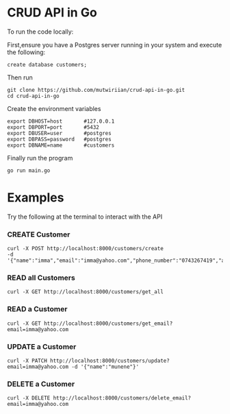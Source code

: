 # CRUD API in Go
To run the code locally:

First,ensure you have a Postgres server running in your system and execute the following:
```
create database customers;
```
Then run 
```
git clone https://github.com/mutwiriian/crud-api-in-go.git
cd crud-api-in-go
```
Create the environment variables
```
export DBHOST=host       #127.0.0.1
export DBPORT=port       #5432 
export DBUSER=user       #postgres
export DBPASS=password   #postgres
export DBNAME=name       #customers
```
Finally run the program
```
go run main.go
```

# Examples 
Try the following at the terminal to interact with the API

### CREATE Customer
```
curl -X POST http://localhost:8000/customers/create 
-d '{"name":"imma","email":"imma@yahoo.com","phone_number":"0743267419","address":"Nairobi"}'
```

### READ all Customers
```
curl -X GET http://localhost:8000/customers/get_all
```

### READ a Customer
```
curl -X GET http://localhost:8000/customers/get_email?email=imma@yahoo.com
```

### UPDATE a Customer
```
curl -X PATCH http://localhost:8000/customers/update?email=imma@yahoo.com -d '{"name":"munene"}'
```

### DELETE a Customer
```
curl -X DELETE http://localhost:8000/customers/delete_email?email=imma@yahoo.com
```
